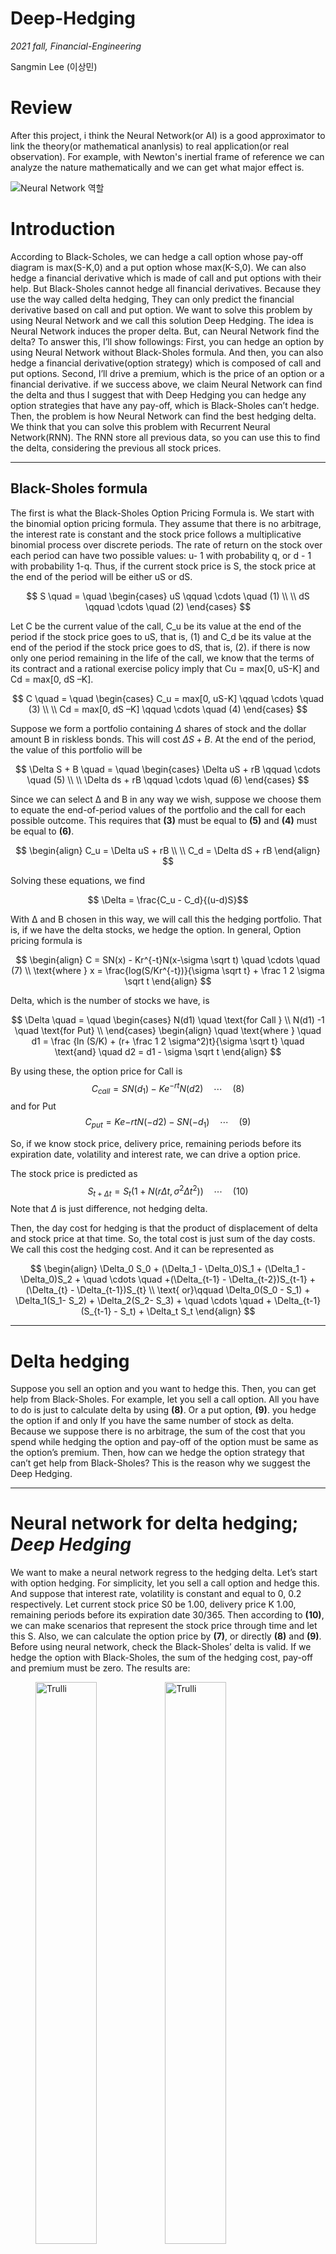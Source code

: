 # Deep-Hedging
*2021 fall, Financial-Engineering*

Sangmin Lee (이상민)

# Review
 After this project, i think the Neural Network(or AI) is a good approximator to link the theory(or mathematical ananlysis) to real application(or real observation).
For example, with Newton's inertial frame of reference we can analyze the nature mathematically and we can get what major effect is.

![Neural Network 역할](https://user-images.githubusercontent.com/92682815/170629819-5d3f6d6d-f190-4a7a-9760-8cfa057ec303.png)


# Introduction
 According to Black-Scholes, we can hedge a call option whose pay-off diagram is max(S-K,0) and a put option whose max(K-S,0). We can also hedge a financial derivative which is made of call and put options with their help. But Black-Sholes cannot hedge all financial derivatives. Because they use the way called delta hedging,
They can only predict the financial derivative based on call and put option. We want to solve this problem by using Neural Network and we call this solution Deep Hedging. 
 The idea is Neural Network induces the proper delta. But, can Neural Network find the delta? To answer this, I’ll show followings:
 First, you can hedge an option by using Neural Network without Black-Sholes formula. And then, you can also hedge a financial derivative(option strategy) which is composed of call and put options. Second, I’ll drive a premium, which is the price of an option or a financial derivative. 
 if we success above, we claim Neural Network can find the delta and thus I suggest that with Deep Hedging you can hedge any option strategies that have any pay-off, which is Black-Sholes can’t hedge. Then, the problem is how Neural Network can find the best hedging delta. We think that you can solve this problem with Recurrent Neural Network(RNN). The RNN store all previous data, so you can use this to find the delta, considering the previous all stock prices.
 
 ---
 ## Black-Sholes formula
 
 The first is what the Black-Sholes Option Pricing Formula is. We start with the binomial option pricing formula. They assume that there is no arbitrage, the interest rate is constant and the stock price follows a multiplicative binomial process over discrete periods. The rate of return on the stock over each period can have two possible values: u- 1 with probability q, or d - 1 with probability 1-q. Thus, if the current stock price is S, the stock price at the end of the period will be either uS or dS.

$$
S \quad = \quad 
\begin{cases}
uS \qquad \cdots \quad (1) \\
\\
dS \qquad \cdots \quad (2) 
\end{cases}
$$
 
 Let C be the current value of the call, C_u be its value at the end of the period if the stock price goes to uS, that is, (1) and C_d be its value at the end of the period if the stock price goes to dS, that is, (2). if there is now only one period remaining in the life of the call, we know that the terms of its contract and a rational exercise policy 
imply that Cu = max[0, uS-K] and Cd = max[0, dS –K].

$$
C \quad = \quad 
\begin{cases}
C_u = max[0, uS-K] \qquad \cdots \quad (3) \\
\\
Cd = max[0, dS –K] \qquad \cdots \quad (4)
\end{cases}
$$

Suppose we form a portfolio containing $\Delta$ shares of stock and the dollar 
amount B in riskless bonds. This will cost $\Delta S + B$. At the end of the period, 
the value of this portfolio will be 

$$
\Delta S + B \quad = \quad 
\begin{cases}
\Delta uS + rB \qquad \cdots \quad (5)  \\
\\
\Delta ds + rB \qquad \cdots \quad (6)
\end{cases}
$$



Since we can select ∆ and B in any way we wish, suppose we choose them to 
equate the end-of-period values of the portfolio and the call for each possible 
outcome. This requires that **(3)** must be equal to **(5)** and **(4)** must be equal to **(6)**.

$$
\begin{align}
C_u = \Delta uS + rB \\
\\
C_d =  \Delta dS + rB
\end{align}
$$

Solving these equations, we find

$$ \Delta = \frac{C_u - C_d}{(u-d)S}$$

With ∆ and B chosen in this way, we will call this the hedging portfolio. 
That is, if we have the delta stocks, we hedge the option.
In general, Option pricing formula is

$$
\begin{align}
C = SN(x) - Kr^{-t}N(x-\sigma \sqrt t) \quad \cdots \quad (7) \\
\text{where } x = \frac{log(S/Kr^{-t})}{\sigma \sqrt t} + \frac 1 2 \sigma \sqrt t
\end{align}
$$

Delta, which is the number of stocks we have, is

$$
\Delta \quad =  \quad
\begin{cases}
N(d1) \quad \text{for Call }  \\
N(d1) -1 \quad \text{for Put} \\
\end{cases}
\begin{align}
\quad \text{where } \quad d1 = \frac {ln (S/K) + (r+ \frac 1 2 \sigma^2)t}{\sigma \sqrt t} \quad \text{and} \quad d2 = d1 - \sigma \sqrt t
\end{align}
$$

By using these, the option price for Call is
$$ C_{call} = SN(d_1) - K e^{-rt} N(d2) \quad \cdots \quad (8)$$
and for Put
$$ C_{put} = K e{-rt} N(-d2) -SN(-d_1) \quad \cdots \quad (9)$$

So, if we know stock price, delivery price, remaining periods before its expiration date, 
volatility and interest rate, we can drive a option price. 

The stock price is predicted as
$$ S_{t+\Delta t} = S_t(1+N(r\Delta t, \sigma^2 \Delta t^2))\quad \cdots \quad (10)$$
Note that $\Delta$ is just difference, not hedging delta.

Then, the day cost for hedging is that the product of displacement of delta and stock price at that time. So, the total cost is just sum of the day costs. We call this cost the hedging cost. And it can be represented as

$$
\begin{align}
\Delta_0 S_0 + (\Delta_1 - \Delta_0)S_1 + (\Delta_1 - \Delta_0)S_2 + \quad \cdots \quad +(\Delta_{t-1} - \Delta_{t-2})S_{t-1} +(\Delta_{t} - \Delta_{t-1})S_{t} \\
\text{ or}\qquad \Delta_0(S_0 - S_1) + \Delta_1(S_1- S_2) + \Delta_2(S_2- S_3) + \quad \cdots \quad + \Delta_{t-1}(S_{t-1} - S_t) + \Delta_t S_t
\end{align}
$$

---

# Delta hedging
 Suppose you sell an option and you want to hedge this. Then, you can get help from Black-Sholes. For example, let you sell a call option. All you have to do is just to calculate delta by using **(8)**. Or a put option, **(9)**. you hedge the option if and only If you have the same number of stock as delta. Because we suppose there is no arbitrage, the sum of the cost that you spend while hedging the option and pay-off of the option must be same as the option’s premium. Then, how can we hedge the option strategy that can’t get help from Black-Sholes? This is the reason why we suggest the Deep Hedging.
 
---

# Neural network for delta hedging; *Deep Hedging* 
We want to make a neural network regress to the hedging delta.
Let’s start with option hedging. For simplicity, let you sell a call option and hedge this. And suppose that interest rate, volatility is constant and equal to 0, 0.2 respectively.
Let current stock price S0 be 1.00, delivery price K 1.00, remaining periods before its expiration date 30/365. Then according to **(10)**, we can make scenarios that represent the stock price through time and let this S. Also, we can calculate the option price by **(7)**, or directly **(8)** and **(9)**.
Before using neural network, check the Black-Sholes’ delta is valid. If we hedge the option with Black-Sholes, the sum of the hedging cost, pay-off and premium must be zero. 
The results are:

<figure>
 <img src="https://user-images.githubusercontent.com/92682815/170630783-21dd4d29-ac90-4b5e-8e69-6ee01d5e78fb.png" align= 'center' alt="Trulli" style="width:48%">  
 <img src="https://user-images.githubusercontent.com/92682815/170630793-418f2b3e-e3fe-46fc-bfd3-58fba407b0fe.png" align= 'center' alt="Trulli" style="width:48%">  
 <figcaption align = "left"><b>Fig.1 - Delta Hedging; Histogram(left) and Scatter plot(right)</b></figcaption> 
</figure>


 From the results in Figure 1(left) and Figure 1(right), we may think the Black-Sholes formula is valid. Next is to find delta with neural network.
 
 Let S be stock price scenarios and y be option price with Black-Sholes. Using these, we try hedging the option. if the sum of cost hedging the option, pay-off and premium driven by Black-Sholes is zero, we consider the delta neural network got as one Black-Sholes got. Then, this tell us we can hedge the option with that delta neural network get.
Train the neural network. Inputs are Stock price scenarios, hedging cost initialized with zero and premium. And our targets(or labels) are zero. ; they must be zero since we want to hedge the option in no arbitrage world.

<figure>
 <img src="https://user-images.githubusercontent.com/92682815/169724389-839d6969-02dd-4da2-bcaa-db4976092e27.png" align= 'left' alt="Trulli" style="width:48%">  
 <img src="https://user-images.githubusercontent.com/92682815/169725017-2f282544-3c92-4b50-9d11-b236bb44dbb7.png" align= 'right' alt="Trulli" style="width:48%">  
 <figcaption align = "left"><b>Fig.2 - Deep Hedging for a call; Histogram(left) and Scatter plot(right)</b></figcaption> 
</figure>


Figure 2(left) is a histogram whose x-axis is the values our neural network model put out and they represent the sum of hedging cost, pay-off and premium. if the neural network model is perfect and ideal, the values are all zero and the grap shows the Dirac delta function at zero. The result in Figure 1 is similar to a normal distribution(or a bell curve) and its mean is zero. Figure 2(right) is a scatter plot whose x-axis is delivery price and y-axis is the values our neural network model put out. if the neural network model is perfect and ideal, the graph is constant, that is, horizontal line equal to zero. From these results, we may think the neural network can find the hedging delta.
 To be more complicated, we try to hedge a financial derivative(option strategy) composed of call and put. We consider an iron condor. The iron condor is an options strategy consisting of two puts (one long and one short) and two calls (one long and one short), and four strike prices, all with the same expiration date. The iron condor earns the maximum profit when the underlying asset closes between the middle strike prices at expiration. In other words, the goal is to profit from low volatility in the underlying asset. The iron condor’s pay-off is, for example,
 
 <figure>
 <img src="https://user-images.githubusercontent.com/92682815/169727573-c405c045-26b1-46a3-9605-4d5d260801b2.png" align= 'center' alt="Trulli" style="width:50%">  
 <figcaption align = "center"><b>Fig.3 Iron Condor payoff’s shape </b></figcaption> 
</figure>

Important is the shape, not the specific values. In this case, we take the delivery prices as 90, 95, 105, 110. To hedge Iron condor, we need to make above payoff. For convenience, let delivery prices be 0.9, 0.95, 1.05, 1.10. By using four options, we make this. We try three cases whose components are different. One is to use only call, another is to use only put and the other is two calls and two puts. 

The first is to use only call. To make above payoff, we must take two long positions to call and two short. Likewise, we put in the sum of Stock price sets, hedging cost initialized with zero and premium to neural network. our targets are zero. we use the same delta model to each three cases and the results are
 <figure>
 <img src="https://user-images.githubusercontent.com/92682815/170631761-d53c13c4-604c-4c34-ab9a-0e75eb666c91.png" align= 'center' alt="Trulli" style="width:50%"> 
  <img src="https://user-images.githubusercontent.com/92682815/170631766-20afd5b9-dcba-49a0-b60d-850555a0e4e1.png" align= 'center' alt="Trulli" style="width:50%"> 
 <figcaption align = "center"><b>Fig.4 Deep Hedging for a Iron Condor with 4 calls </b></figcaption> 
</figure>

 The second is to use only put.
<figure>
<img src="https://user-images.githubusercontent.com/92682815/170632048-0967e13a-7711-497f-8e35-e0b37a9657e0.png" align= 'center' alt="Trulli" style="width:50%"> 
<img src="https://user-images.githubusercontent.com/92682815/170632057-b1398817-d780-4fa4-96ad-72692b4866cc.png" align= 'center' alt="Trulli" style="width:50%"> 
<figcaption align = "center"><b>Fig.5 Deep Hedging for a Iron Condor with 4 puts </b></figcaption> 
</figure>

The last is to use two puts and two calls.

<figure>
<img src="https://user-images.githubusercontent.com/92682815/170632326-45c09ad3-53e9-4201-96bc-828fdd4e448c.png" align= 'center' alt="Trulli" style="width:50%"> 
<img src="https://user-images.githubusercontent.com/92682815/170632346-64de8504-1127-4e0c-ab92-5a30f2c49831.png" align= 'center' alt="Trulli" style="width:50%"> 
<figcaption align = "center"><b>Fig.6 Deep Hedging for a Iron Condor with 2 puts and 2 calls </b></figcaption> 
</figure>

where the red lines are ideal cases of each. Among the results, using puts and calls is best, showing the lowest hedging error. (Compare the result in Figure 6 to in Figure 4,5)

From the above, you may think neural network can find the delta, hedging options or financial derivatives. Moreover, we suggest that neural network can find the hedging delta for any financial derivatives whose pay-off diagram is any functions so that Black-Sholes cannot do anything for those, although the better neural network must be needed. We call this Deep Hedging and suggest that the RNN is one of the solutions for better neural network. Before the next step, we should modify our model from the above, specifically inputs and outputs. And we introduce you the RNN.
 Note that we want to get the delta for hedging. if we put the stock price sets and pay-off into the neural network model, then we expect that neural network put out the premium, calculating the proper delta for hedging. Check this. For simplicity, use a call option. Inputs are the stock price sets and pay-off of call and target is premium of call.
 ![image](https://user-images.githubusercontent.com/92682815/170633421-fb151bfa-0585-4264-b5c7-a083b93ddc17.png)
![image](https://user-images.githubusercontent.com/92682815/170633428-44003d94-6fd2-4a5a-b9f5-c3f7adf6aec7.png)

 
 
 We already know the premium of call from Black-Sholes, which is about 0.02. So we conclude our model works the same as we expected. So, we can hedge any option strategies as neural network calculate the delta for given premium. Then, the remaining problem is how we model a better neural network. 
 
 
